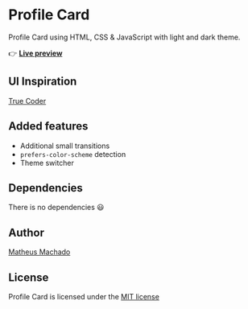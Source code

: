 # Profile Card

Profile Card using HTML, CSS & JavaScript with light and dark theme.

:point_right: [**Live preview**](https://machadomatt.github.io/profile-card/)

## UI Inspiration

[True Coder](https://www.youtube.com/channel/UCLjtB1XNaiVz-brRDymb5gg)

## Added features

- Additional small transitions
- `prefers-color-scheme` detection
- Theme switcher

## Dependencies

There is no dependencies :smiley:

## Author

[Matheus Machado](https://github.com/machadomatt)

## License

Profile Card is licensed under the [MIT license](https://opensource.org/licenses/MIT)
